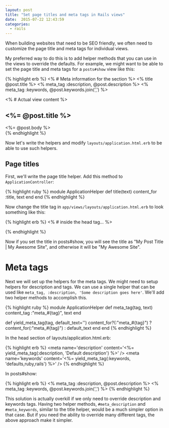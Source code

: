 ```yaml
---
layout: post
title: "Set page titles and meta tags in Rails views"
date:  2015-07-22 12:43:59
categories:
  - rails
---
```


When building websites
that need to be SEO friendly,
we often need to customize
the page title and meta tags
for individual views.

My preferred way to do this is to
add helper methods
that you can use in the views
to override the defaults.
For example,
we might want to be able to
set the page title and meta tags
for a `posts#show` view like this:

{% highlight erb %}
<% # Meta information for the <head> section %>
<% title @post.title %>
<% meta_tag :description, @post.description %>
<% meta_tag :keywords, @post.keywords.join(',') %>

<% # Actual view content %>
<h2><%= @post.title %></h2>
<div class='content'><%= @post.body %></div>
{% endhighlight %}

Now let's write the helpers
and modify `layouts/application.html.erb`
to be able to use such helpers.

## Page titles

First, we'll write the page title helper.
Add this method to `ApplicationController`:

{% highlight ruby %}
module ApplicationHelper
  def title(text)
    content_for :title, text
  end
end
{% endhighlight %}

Now change the title tag
in `app/views/layouts/application.html.erb`
to look something like this:

{% highlight erb %}
<% # inside the head tag... %>
<title>
  <%= if content_for?(:title) then yield(:title) + ' | ' end %>
  My Awesome Site
</title>
{% endhighlight %}

Now if you set the title
in posts#show,
you will see the title as
"My Post Title | My Awesome Site",
and otherwise it will be
"My Awesome Site".

# Meta tags

Next we will set up
the helpers for
the meta tags.
We might need to setup
helpers for description and tags.
We can use a single helper
that can be used like
`meta_tag, :description, 'Some description goes here'`.
We'll add two helper methods
to accomplish this.

{% highlight ruby %}
module ApplicationHelper
  def meta_tag(tag, text)
    content_tag :"meta_#{tag}", text
  end

  def yield_meta_tag(tag, default_text='')
    content_for?(:"meta_#{tag}") ? content_for(:"meta_#{tag}") : default_text
  end
end
{% endhighlight %}

In the head section of layouts/application.html.erb:

{% highlight erb %}
<meta name='description'
      content='<%= yield_meta_tag(:description, 'Default description') %>' />
<meta name='keywords'
      content='<%= yield_meta_tag(:keywords, 'defaults,ruby,rails') %>' />
{% endhighlight %}

In posts#show:

{% highlight erb %}
<% meta_tag :description, @post.description %>
<% meta_tag :keywords, @post.keywords.join(',') %>
{% endhighlight %}

This solution is actually overkill
if we only need to override
description and keywords tags.
Having two helper methods,
`#meta_description` and `#meta_keywords`,
similar to the title helper,
would be a much simpler option
in that case.
But if you need the ability
to override many different tags,
the above approach make it simpler.

